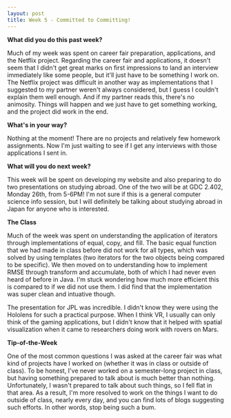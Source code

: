 ```yaml
---
layout: post
title: Week 5 - Committed to Committing!
---
```


**What did you do this past week?**

Much of my week was spent on career fair preparation, applications, and the Netflix project. Regarding the career fair and applications, it doesn't seem that I didn't get great marks on first impressions to land an interview immediately like some people, but it'll just have to be something I work on. The Netflix project was difficult in another way as implementations that I suggested to my partner weren't always considered, but I guess I couldn't explain them well enough. And if my partner reads this, there's no animosity. Things will happen and we just have to get something working, and the project did work in the end.

**What's in your way?**

Nothing at the moment! There are no projects and relatively few homework assignments. Now I'm just waiting to see if I get any interviews with those applications I sent in.

**What will you do next week?**

This week will be spent on developing my website and also preparing to do two presentations on studying abroad. One of the two will be at GDC 2.402, Monday 26th, from 5-6PM! I'm not sure if this is a general computer science info session, but I will definitely be talking about studying abroad in Japan for anyone who is interested.

**The Class**

Much of the week was spent on understanding the application of iterators through implementations of equal, copy, and fill. The basic equal function that we had made in class before did not work for all types, which was solved by using templates (two iterators for the two objects being compared to be specific). We then moved on to understanding how to implement RMSE through transform and accumulate, both of which I had never even heard of before in Java. I'm stuck wondering how much more efficient this is compared to if we did not use them. I did find that the implementation was super clean and intuative though.

The presentation for JPL was incredible. I didn't know they were using the Hololens for such a practical purpose. When I think VR, I usually can only think of the gaming applications, but I didn't know that it helped with spatial visualization when it came to researchers doing work with rovers on Mars.

**Tip-of-the-Week**

One of the most common questions I was asked at the career fair was what kind of projects have I worked on (whether it was in class or outside of class). To be honest, I've never worked on a semester-long project in class, but having something prepared to talk about is much better than nothing. Unfortunately, I wasn't prepared to talk about such things, so I fell flat in that area. As a result, I'm more resolved to work on the things I want to do outside of class, nearly every day, and you can find lots of blogs suggesting such efforts. In other words, stop being such a bum.
